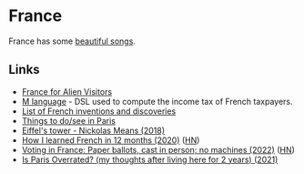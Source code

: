 # France

France has some [beautiful songs](https://open.spotify.com/track/5oDNfTnNClOyD40Nu6iFQG).

## Links

- [France for Alien Visitors](https://www.reddit.com/r/france/wiki/etrangers)
- [M language](https://github.com/MLanguage/mlang) - DSL used to compute the income tax of French taxpayers.
- [List of French inventions and discoveries](https://en.wikipedia.org/wiki/List_of_French_inventions_and_discoveries)
- [Things to do/see in Paris](https://twitter.com/tlakomy/status/1458513672570015747)
- [Eiffel's tower - Nickolas Means (2018)](https://www.youtube.com/watch?v=dLPi4lfk8is)
- [How I learned French in 12 months (2020)](https://runwes.com/2020/02/11/howilearnedfrench.html) ([HN](https://news.ycombinator.com/item?id=30467597))
- [Voting in France: Paper ballots, cast in person; no machines (2022)](https://abcnews.go.com/International/wireStory/voting-france-paper-ballots-cast-person-machines-83954517) ([HN](https://news.ycombinator.com/item?id=30956246))
- [Is Paris Overrated? (my thoughts after living here for 2 years) (2021)](https://www.youtube.com/watch?v=rRgwis2kt9Y)